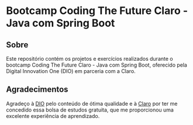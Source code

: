 # Bootcamp Coding The Future Claro - Java com Spring Boot


## Sobre
Este repositório contém os projetos e exercícios realizados durante o bootcamp Coding The Future Claro - Java com Spring Boot, oferecido pela Digital Innovation One (DIO) em parceria com a Claro.


## Agradecimentos
Agradeço à [DIO](https://www.dio.me/) pelo conteúdo de ótima qualidade e à [Claro](https://www.claro.com.br/) por ter me concedido essa bolsa de estudos gratuita, que me proporcionou uma excelente experiência de aprendizado.

